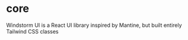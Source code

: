 # core
Windstorm UI is a React UI library inspired by Mantine, but built entirely Tailwind CSS classes

